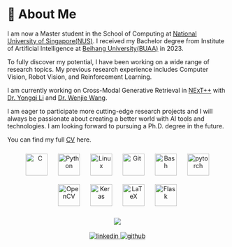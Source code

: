 # 👋 About Me
I am now a Master student in the School of Computing at <a href='https://nus.edu.sg/'>National University of Singapore(NUS)</a>. I received my Bachelor degree from Institute of Artificial Intelligence at <a href='https://www.buaa.edu.cn/'>Beihang University(BUAA)</a> in 2023.

To fully discover my potential, I have been working on a wide range of research topics. My previous research experience includes Computer Vision, Robot Vision, and Reinforcement Learning.

I am currently working on Cross-Modal Generative Retrieval in <a href='https://www.nextcenter.org/'>NExT++</a> with <a href='https://liyongqi67.github.io/'>Dr. Yongqi Li</a> and <a href='https://wenjiewwj.github.io/'>Dr. Wenjie Wang</a>. 

I am eager to participate more cutting-edge research projects and I will always be passionate about creating a better world with AI tools and technologies. I am looking forward to pursuing a Ph.D. degree in the future.

You can find my full <a href='https://drive.google.com/file/d/1NyeCFdMFH6orBbVDN4U3jpypUWLnClVg/view?usp=sharing'>CV</a> here. 


<div align="center">  
<a href="https://www.cprogramming.com/" target="_blank"><img style="margin: 10px" src="https://profilinator.rishav.dev/skills-assets/c-original.svg" alt="C" height="50" /></a>  
<a href="https://www.python.org/" target="_blank"><img style="margin: 10px" src="https://profilinator.rishav.dev/skills-assets/python-original.svg" alt="Python" height="50" /></a>  
<a href="https://www.linux.org/" target="_blank"><img style="margin: 10px" src="https://profilinator.rishav.dev/skills-assets/linux-original.svg" alt="Linux" height="50" /></a>  
<a href="https://github.com/" target="_blank"><img style="margin: 10px" src="https://profilinator.rishav.dev/skills-assets/git-scm-icon.svg" alt="Git" height="50" /></a>  
<a href="https://www.gnu.org/software/bash/" target="_blank"><img style="margin: 10px" src="https://profilinator.rishav.dev/skills-assets/gnu_bash-icon.svg" alt="Bash" height="50" /></a>  
<a href="https://pytorch.org/" target="_blank"><img style="margin: 10px" src="https://profilinator.rishav.dev/skills-assets/pytorch-icon.svg" alt="pytorch" height="50" /></a>  
<a href="https://opencv.org/" target="_blank"><img style="margin: 10px" src="https://profilinator.rishav.dev/skills-assets/opencv-icon.svg" alt="OpenCV" height="50" /></a>  
<a href="https://keras.io/" target="_blank"><img style="margin: 10px" src="https://profilinator.rishav.dev/skills-assets/keras.png" alt="Keras" height="50" /></a>
<a href="https://www.latex-project.org/" target="_blank"><img style="margin: 10px" src="https://profilinator.rishav.dev/skills-assets/latex.png" alt="LaTeX" height="50" /></a>  
<a href="https://flask.palletsprojects.com/" target="_blank"><img style="margin: 10px" src="https://profilinator.rishav.dev/skills-assets/flask.png" alt="Flask" height="50" /></a> 
</div>
 

<br/>  


<div align="center"><img src="https://github-readme-stats.vercel.app/api?username=HongruCai&show_icons=true&count_private=true&hide_border=true" align="center" /></div>  

<br/>  


<div align="center">
<a href="https://linkedin.com/in/henry-hongrucai" target="_blank">
<img src=https://img.shields.io/badge/linkedin-%231E77B5.svg?&style=for-the-badge&logo=linkedin&logoColor=white alt=linkedin style="margin-bottom: 5px;" />
</a>
<a href="https://hongrucai.github.io/" target="_blank">
<img src=https://img.shields.io/badge/Personal_Website-%2324292e.svg?&style=for-the-badge&logo=jekyll&logoColor=white alt=github style="margin-bottom: 5px;" />
</a>  
</div> 
